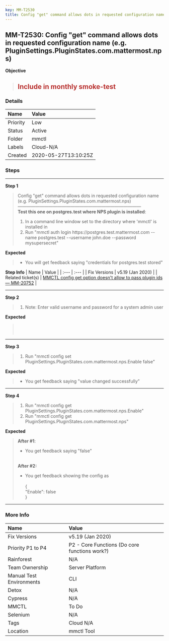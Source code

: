 ```yaml
---
key: MM-T2530
title: Config "get" command allows dots in requested configuration name (e.g. PluginSettings.PluginStates.com.mattermost.nps)
---
```


## MM-T2530: Config "get" command allows dots in requested configuration name (e.g. PluginSettings.PluginStates.com.mattermost.nps)

**Objective**

> <article><h1><span style="color: rgb(184, 49, 47);">Include in monthly smoke-test</span></h1></article>

### Details

| Name     | Value                |
| :------- | :------------------- |
| Priority | Low                  |
| Status   | Active               |
| Folder   | mmctl                |
| Labels   | Cloud-N/A            |
| Created  | 2020-05-27T13:10:25Z |

### Steps

<hr/>

**Step 1**

> <article>Config "get" command allows dots in requested configuration name (e.g. PluginSettings.PluginStates.com.mattermost.nps)<br>————————————————————————————<br><strong>Test this one on postgres.test where NPS plugin is installed</strong>:<ol><li>In a command line window set to the directory where 'mmctl' is installed in</li><li>Run "mmctl auth login https://postgres.test.mattermost.com --name postgres.test --username john.doe --password mysupersecret"</li></ol></article>

**Expected**

> <article><ul><li>You will get feedback saying "credentials for postgres.test stored"</li></ul></article>

**Step Info**
| Name | Value |
| :--- | :--- |
| Fix Versions | v5.19 (Jan 2020) |
| Related ticket(s) | <a href="https://mattermost.atlassian.net/browse/MM-20752">MMCTL config get option doesn't allow to pass plugin ids — MM-20752</a> |

<hr/>

**Step 2**

> <article><ol><li>Note: Enter valid username and password for a system admin user</li></ol></article>

**Expected**

> <article><br><br></article>

<hr/>

**Step 3**

> <article><ol><li>Run "mmctl config set PluginSettings.PluginStates.com.mattermost.nps.Enable false"</li></ol></article>

**Expected**

> <article><ul><li>You get feedback saying "value changed successfully"</li></ul></article>

<hr/>

**Step 4**

> <article><ol><li>Run "mmctl config get PluginSettings.PluginStates.com.mattermost.nps.Enable"</li><li>Run "mmctl config get PluginSettings.PluginStates.com.mattermost.nps"</li></ol></article>

**Expected**

> <article><strong>After #1</strong>:<br><ul><li>You get feedback saying "false"</li></ul><br><strong>After #2:</strong><br><ul><li>You get feedback showing the config as<br><br>{<br>"Enable": false<br>}</li></ul></article>

<hr/>

### More Info

| Name                     | Value                                         |
| :----------------------- | :-------------------------------------------- |
| Fix Versions             | v5.19 (Jan 2020)                              |
| Priority P1 to P4        | P2 - Core Functions (Do core functions work?) |
| Rainforest               | N/A                                           |
| Team Ownership           | Server Platform                               |
| Manual Test Environments | CLI                                           |
| Detox                    | N/A                                           |
| Cypress                  | N/A                                           |
| MMCTL                    | To Do                                         |
| Selenium                 | N/A                                           |
| Tags                     | Cloud N/A                                     |
| Location                 | mmctl Tool                                    |
